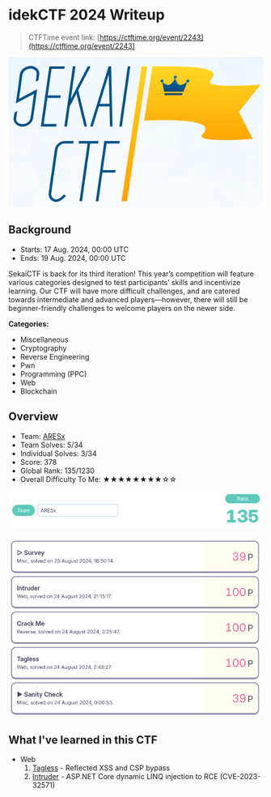 # idekCTF 2024 Writeup

> CTFTime event link: [https://ctftime.org/event/2243](https://ctftime.org/event/2243)

![](https://github.com/siunam321/CTF-Writeups/blob/main/SekaiCTF-2024/images/banner.png)

## Background

- Starts: 17 Aug. 2024, 00:00 UTC
- Ends: 19 Aug. 2024, 00:00 UTC

SekaiCTF is back for its third iteration! This year’s competition will feature various categories designed to test participants’ skills and incentivize learning. Our CTF will have more difficult challenges, and are catered towards intermediate and advanced players—however, there will still be beginner-friendly challenges to welcome players on the newer side.

**Categories:**

- Miscellaneous
- Cryptography
- Reverse Engineering
- Pwn
- Programming (PPC)
- Web
- Blockchain

## Overview

- Team: [ARESx](https://ctftime.org/team/128734)
- Team Solves: 5/34
- Individual Solves: 3/34
- Score: 378
- Global Rank: 135/1230
- Overall Difficulty To Me: ★★★★★★★★☆☆

![](https://github.com/siunam321/CTF-Writeups/blob/main/SekaiCTF-2024/images/score.png)

![](https://github.com/siunam321/CTF-Writeups/blob/main/SekaiCTF-2024/images/solves.png)

## What I've learned in this CTF

- Web
    1. [Tagless](https://github.com/siunam321/CTF-Writeups/blob/main/SekaiCTF-2024/Web/Tagless/README.md) - Reflected XSS and CSP bypass
    2. [Intruder](https://github.com/siunam321/CTF-Writeups/blob/main/SekaiCTF-2024/Web/Intruder/README.md) - ASP.NET Core dynamic LINQ injection to RCE (CVE-2023-32571)